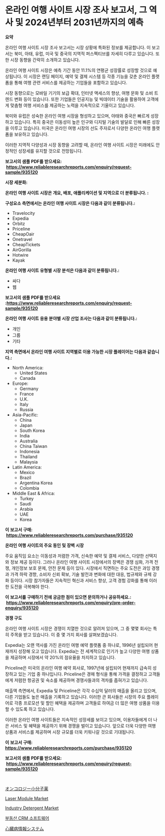 <p><h1>온라인 여행 사이트 시장 조사 보고서, 그 역사 및 2024년부터 2031년까지의 예측</h1></p><p><strong>요약</strong></p>
<p><p>온라인 여행 사이트 시장 조사 보고서는 시장 상황에 특화된 정보를 제공합니다. 이 보고서는 북미, 아태, 유럽, 미국 및 중국의 지역적 퍼스펙티브를 자세히 다루고 있습니다. 또한 시장 동향을 간략히 소개하고 있습니다.</p><p>온라인 여행 사이트 시장은 예측 기간 동안 11.1%의 연평균 성장률로 성장할 것으로 예상됩니다. 이 시장은 랜딩 페이지, 예약 및 결제 시스템 등 각종 기능을 갖춘 온라인 플랫폼을 통해 여행 관련 서비스를 제공하는 기업들을 포함하고 있습니다.</p><p>시장 동향으로는 모바일 기기의 보급 확대, 인터넷 액세스의 향상, 여행 문화 및 소비 트렌드 변화 등이 있습니다. 또한 기업들은 인공지능 및 빅데이터 기술을 활용하여 고객에게 맞춤형 여행 서비스를 제공하는 노력을 지속적으로 기울이고 있습니다.</p><p>북미와 유럽은 성숙한 온라인 여행 시장을 형성하고 있으며, 아태와 중국은 빠르게 성장하고 있습니다. 특히 중국은 이동성이 높은 인구와 디지털 기술의 발달로 인해 빠른 성장을 이루고 있습니다. 미국은 온라인 여행 시장의 선도 주자로서 다양한 온라인 여행 플랫폼을 보유하고 있습니다.</p><p>이러한 지역적 다양성과 시장 동향을 고려할 때, 온라인 여행 사이트 시장은 미래에도 안정적인 성장세를 유지할 것으로 전망됩니다.</p></p>
<p><strong>보고서의 샘플 PDF를 받으세요: &nbsp;<a href="https://www.reliableresearchreports.com/enquiry/request-sample/935120">https://www.reliableresearchreports.com/enquiry/request-sample/935120</a></strong></p>
<p><strong>시장 세분화:</strong></p>
<p><strong> 온라인 여행 사이트 시장은 개요, 배포, 애플리케이션 및 지역으로 더 분류됩니다. :</strong></p>
<p><strong>구성요소 측면에서는 온라인 여행 사이트 시장은 다음과 같이 분류됩니다.:</strong></p>
<p><ul><li>Travelocity</li><li>Expedia</li><li>Orbitz</li><li>Priceline</li><li>CheapOair</li><li>Onetravel</li><li>CheapTickets</li><li>AirGorilla</li><li>Hotwire</li><li>Kayak</li></ul></p>
<p><strong> 온라인 여행 사이트 유형별 시장 분석은 다음과 같이 분류됩니다.:</strong></p>
<p><ul><li>싸다</li><li>웹</li></ul></p>
<p><strong>보고서의 샘플 PDF를 받으세요 :<a href="https://www.reliableresearchreports.com/enquiry/request-sample/935120">https://www.reliableresearchreports.com/enquiry/request-sample/935120</a></strong></p>
<p><strong> 온라인 여행 사이트 응용 분야별 시장 산업 조사는 다음과 같이 분류됩니다.:</strong></p>
<p><ul><li>개인</li><li>그룹</li><li>기타</li></ul></p>
<p><strong>지역 측면에서 온라인 여행 사이트 지역별로 이용 가능한 시장 플레이어는 다음과 같습니다.:</strong></p>
<p><ul>
    <li>
        North America:
        <ul>
            <li>United States</li>
            <li>Canada</li>
        </ul>
    </li>
    <li>
        Europe:
        <ul>
            <li>Germany</li>
            <li>France</li>
            <li>U.K.</li>
            <li>Italy</li>
            <li>Russia</li>
        </ul>
    </li>
    <li>
        Asia-Pacific:
        <ul>
            <li>China</li>
            <li>Japan</li>
            <li>South Korea</li>
            <li>India</li>
            <li>Australia</li>
            <li>China Taiwan</li>
            <li>Indonesia</li>
            <li>Thailand</li>
            <li>Malaysia</li>
        </ul>
    </li>
    <li>
        Latin America:
        <ul>
            <li>Mexico</li>
            <li>Brazil</li>
            <li>Argentina Korea</li>
            <li>Colombia</li>
        </ul>
    </li>
    <li>
        Middle East & Africa:
        <ul>
            <li>Turkey</li>
            <li>Saudi</li>
            <li>Arabia</li>
            <li>UAE</li>
            <li>Korea</li>
        </ul>
    </li>
    </ul></p>
<p><strong>이 보고서 구매: &nbsp;<a href="https://www.reliableresearchreports.com/purchase/935120">https://www.reliableresearchreports.com/purchase/935120</a></strong></p>
<p><strong>온라인 여행 사이트의 주요 동인 및 장벽 시장</strong></p>
<p><p>주요 움직임 요소는 이동성과 저렴한 가격, 신속한 예약 및 결제 서비스, 다양한 선택지와 정보 제공 등이다. 그러나 온라인 여행 사이트 시장에서의 장벽은 경쟁 심화, 가격 전쟁, 개인정보 보호 문제, 안전 문제 등이 있다. 시장에서 직면하는 주요 도전은 과잉 경쟁과 가격 하락 경향, 소비자 신뢰 확보, 기술 발전과 변화에 대한 대응, 법규제와 규제 강화 등이다. 시장 참가자들은 지속적인 혁신과 서비스 향상, 고객 경험 강화를 통해 이러한 도전을 극복해야 한다.</p></p>
<p><strong>이 보고서를 구매하기 전에 궁금한 점이 있으면 문의하거나 공유하세요.: &nbsp;<a href="https://www.reliableresearchreports.com/enquiry/pre-order-enquiry/935120">https://www.reliableresearchreports.com/enquiry/pre-order-enquiry/935120</a></strong></p>
<p><strong>경쟁 구도</strong></p>
<p><p>온라인 여행 사이트 시장은 경쟁이 치열한 것으로 알려져 있으며, 그 중 몇몇 회사는 특히 주목을 받고 있습니다. 이 중 몇 가지 회사를 살펴보겠습니다.</p><p>Expedia는 오랜 역사를 가진 온라인 여행 예약 플랫폼 중 하나로, 1996년 설립되어 현재까지 성장해 오고 있습니다. Expedia는 전 세계적으로 인기가 높고 다양한 여행 상품을 제공하며 시장에서 약 20%의 점유율을 차지하고 있습니다.</p><p>Priceline은 미국의 온라인 여행 예약 회사로, 1997년에 설립되어 현재까지 급속히 성장하고 있는 기업 중 하나입니다. Priceline은 경매 형식을 통해 가격을 결정하고 고객들에게 저렴한 항공권 및 숙소를 제공하며 경쟁사들과의 격차를 좁혀가고 있습니다.</p><p>매출액 측면에서, Expedia 및 Priceline은 각각 수십억 달러의 매출을 올리고 있으며, 다른 기업들도 높은 매출을 기록하고 있습니다. 이러한 큰 회사들은 시장의 주요 플레이어로 각종 프로모션 및 할인 혜택을 제공하며 고객들로 하여금 더 많은 여행 상품을 이용할 수 있도록 하고 있습니다.</p><p>이러한 온라인 여행 사이트들은 지속적인 성장세를 보이고 있으며, 이용자들에게 더 나은 서비스 및 혜택을 제공하기 위해 경쟁을 벌이고 있습니다. 앞으로 더욱 다양한 여행 상품과 서비스를 제공하며 시장 규모를 더욱 키워나갈 것으로 기대됩니다.</p></p>
<p><strong>이 보고서 구매: &nbsp; <a href="https://www.reliableresearchreports.com/purchase/935120">https://www.reliableresearchreports.com/purchase/935120</a></strong></p>
<p><strong>보고서의 샘플 PDF를 받으세요: &nbsp;<a href="https://www.reliableresearchreports.com/enquiry/request-sample/935120">https://www.reliableresearchreports.com/enquiry/request-sample/935120</a></strong><strong></strong></p>
<p>&nbsp;</p>
<p><p><a href="https://github.com/mcbeesbxa270/Market-Research-Report-List-1/blob/main/3690783184636.md">オンコロジー小分子薬</a></p><p><a href="https://view.publitas.com/reportprime-1/laser-module-market-size-growth-outlook-from-2024-to-2031-projecting-at-markets-trends-analysis-by-application-regional-outlook-and-revenue/">Laser Module Market</a></p><p><a href="https://issuu.com/reportprime-2/docs/industry-detergent-market-size-2030.pptx">Industry Detergent Market</a></p><p><a href="https://github.com/xvz497517413/Market-Research-Report-List-1/blob/main/1535120184660.md">부동산 CRM 소프트웨어</a></p><p><a href="https://github.com/ksxzwxabcuynh011/Market-Research-Report-List-1/blob/main/3038205184635.md">心臓病情報システム</a></p></p>